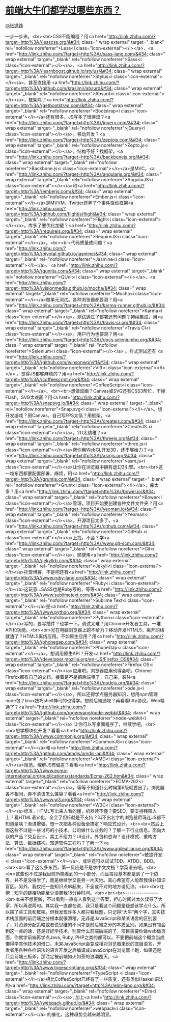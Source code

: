
#  [前端大牛们都学过哪些东西？](https://zhihu.com/questions/22146521)



[@张铮铮](https://zhihu.com/people/8f3d51f2019c445f6759de75e791712c)

一步一步来。&lt;br&gt;&lt;br&gt;CSS不能编程？用&lt;a href=&#34;http://link.zhihu.com/?target=http%3A//lesscss.org/&#34; class=&#34; wrap external&#34; target=&#34;_blank&#34; rel=&#34;nofollow noreferrer&#34;&gt;Less&lt;i class=&#34;icon-external&#34;&gt;&lt;/i&gt;&lt;/a&gt;、&lt;a href=&#34;http://link.zhihu.com/?target=http%3A//sass-lang.com/&#34; class=&#34; wrap external&#34; target=&#34;_blank&#34; rel=&#34;nofollow noreferrer&#34;&gt;Sass&lt;i class=&#34;icon-external&#34;&gt;&lt;/i&gt;&lt;/a&gt;、&lt;a href=&#34;http://link.zhihu.com/?target=http%3A//learnboost.github.io/stylus/&#34; class=&#34; wrap external&#34; target=&#34;_blank&#34; rel=&#34;nofollow noreferrer&#34;&gt;Stylus&lt;i class=&#34;icon-external&#34;&gt;&lt;/i&gt;&lt;/a&gt;、甚至直接用 &lt;a href=&#34;http://link.zhihu.com/?target=http%3A//github.com/krasimir/absurd&#34; class=&#34; wrap external&#34; target=&#34;_blank&#34; rel=&#34;nofollow noreferrer&#34;&gt;Absurd&lt;i class=&#34;icon-external&#34;&gt;&lt;/i&gt;&lt;/a&gt;，框架除了&lt;a href=&#34;http://link.zhihu.com/?target=http%3A//getbootstrap.com/&#34; class=&#34; wrap external&#34; target=&#34;_blank&#34; rel=&#34;nofollow noreferrer&#34;&gt;Bootstrap&lt;i class=&#34;icon-external&#34;&gt;&lt;/i&gt;&lt;/a&gt;还有很多。JS写多了很麻烦？&lt;a href=&#34;http://link.zhihu.com/?target=http%3A//jquery.com/&#34; class=&#34; wrap external&#34; target=&#34;_blank&#34; rel=&#34;nofollow noreferrer&#34;&gt;jQuery&lt;i class=&#34;icon-external&#34;&gt;&lt;/i&gt;&lt;/a&gt;。移动开发？&lt;a href=&#34;http://link.zhihu.com/?target=http%3A//zeptojs.com/&#34; class=&#34; wrap external&#34; target=&#34;_blank&#34; rel=&#34;nofollow noreferrer&#34;&gt;Zepto.js&lt;i class=&#34;icon-external&#34;&gt;&lt;/i&gt;&lt;/a&gt;。结构不好？找框架，&lt;a href=&#34;http://link.zhihu.com/?target=http%3A//backbonejs.org/&#34; class=&#34; wrap external&#34; target=&#34;_blank&#34; rel=&#34;nofollow noreferrer&#34;&gt;Backbone.js&lt;i class=&#34;icon-external&#34;&gt;&lt;/i&gt;&lt;/a&gt;是MVC，&lt;a href=&#34;http://link.zhihu.com/?target=http%3A//angularjs.org/&#34; class=&#34; wrap external&#34; target=&#34;_blank&#34; rel=&#34;nofollow noreferrer&#34;&gt;AngularJS&lt;i class=&#34;icon-external&#34;&gt;&lt;/i&gt;&lt;/a&gt;和&lt;a href=&#34;http://link.zhihu.com/?target=http%3A//emberjs.com/&#34; class=&#34; wrap external&#34; target=&#34;_blank&#34; rel=&#34;nofollow noreferrer&#34;&gt;Ember.js&lt;i class=&#34;icon-external&#34;&gt;&lt;/i&gt;&lt;/a&gt;是MVVM，Twitter还弄了个事件驱动框架&lt;a href=&#34;http://link.zhihu.com/?target=http%3A//github.com/flightjs/flight&#34; class=&#34; wrap external&#34; target=&#34;_blank&#34; rel=&#34;nofollow noreferrer&#34;&gt;Flight&lt;i class=&#34;icon-external&#34;&gt;&lt;/i&gt;&lt;/a&gt;。库多了要优化加载？&lt;a href=&#34;http://link.zhihu.com/?target=http%3A//requirejs.org/&#34; class=&#34; wrap external&#34; target=&#34;_blank&#34; rel=&#34;nofollow noreferrer&#34;&gt;RequireJS&lt;i class=&#34;icon-external&#34;&gt;&lt;/i&gt;&lt;/a&gt;。&lt;br&gt;&lt;br&gt;代码质量成问题？&lt;a href=&#34;http://link.zhihu.com/?target=http%3A//pivotal.github.io/jasmine/&#34; class=&#34; wrap external&#34; target=&#34;_blank&#34; rel=&#34;nofollow noreferrer&#34;&gt;Jasmine&lt;i class=&#34;icon-external&#34;&gt;&lt;/i&gt;&lt;/a&gt;、&lt;a href=&#34;http://link.zhihu.com/?target=http%3A//qunitjs.com/&#34; class=&#34; wrap external&#34; target=&#34;_blank&#34; rel=&#34;nofollow noreferrer&#34;&gt;QUnit&lt;i class=&#34;icon-external&#34;&gt;&lt;/i&gt;&lt;/a&gt;、&lt;a href=&#34;http://link.zhihu.com/?target=http%3A//visionmedia.github.io/mocha/&#34; class=&#34; wrap external&#34; target=&#34;_blank&#34; rel=&#34;nofollow noreferrer&#34;&gt;Mocha&lt;i class=&#34;icon-external&#34;&gt;&lt;/i&gt;&lt;/a&gt;做单元测试。各种浏览器都要测？用&lt;a href=&#34;http://link.zhihu.com/?target=http%3A//karma-runner.github.io/&#34; class=&#34; wrap external&#34; target=&#34;_blank&#34; rel=&#34;nofollow noreferrer&#34;&gt;Karma&lt;i class=&#34;icon-external&#34;&gt;&lt;/i&gt;&lt;/a&gt;。测试通过了部署还有问题？持续集成，用&lt;a href=&#34;http://link.zhihu.com/?target=http%3A//travis-ci.org/&#34; class=&#34; wrap external&#34; target=&#34;_blank&#34; rel=&#34;nofollow noreferrer&#34;&gt;Travis CI&lt;i class=&#34;icon-external&#34;&gt;&lt;/i&gt;&lt;/a&gt;。用户行为也要测？用&lt;a href=&#34;http://link.zhihu.com/?target=http%3A//docs.seleniumhq.org/&#34; class=&#34; wrap external&#34; target=&#34;_blank&#34; rel=&#34;nofollow noreferrer&#34;&gt;Selenium&lt;i class=&#34;icon-external&#34;&gt;&lt;/i&gt;&lt;/a&gt; 。样式测试还有 &lt;a href=&#34;http://link.zhihu.com/?target=http%3A//github.com/winsonwq/viff&#34; class=&#34; wrap external&#34; target=&#34;_blank&#34; rel=&#34;nofollow noreferrer&#34;&gt;Viff&lt;i class=&#34;icon-external&#34;&gt;&lt;/i&gt;&lt;/a&gt; 。觉得JS都够麻烦的？用&lt;a href=&#34;http://link.zhihu.com/?target=http%3A//coffeescript.org/&#34; class=&#34; wrap external&#34; target=&#34;_blank&#34; rel=&#34;nofollow noreferrer&#34;&gt;CoffeeScript&lt;i class=&#34;icon-external&#34;&gt;&lt;/i&gt;&lt;/a&gt;。&lt;br&gt;&lt;br&gt;想做动画？Canvas或SVG还有CSS3帮忙，干掉Flash。SVG太难画？用&lt;a href=&#34;http://link.zhihu.com/?target=http%3A//snapsvg.io/&#34; class=&#34; wrap external&#34; target=&#34;_blank&#34; rel=&#34;nofollow noreferrer&#34;&gt;Snap.svg&lt;i class=&#34;icon-external&#34;&gt;&lt;/i&gt;&lt;/a&gt;。想开发游戏？用Canvas。自己写FPS太低？用框架，&lt;a href=&#34;http://link.zhihu.com/?target=http%3A//createjs.com/&#34; class=&#34; wrap external&#34; target=&#34;_blank&#34; rel=&#34;nofollow noreferrer&#34;&gt;CreateJS.&lt;i class=&#34;icon-external&#34;&gt;&lt;/i&gt;&lt;/a&gt;。2D太幼稚？&lt;a href=&#34;http://link.zhihu.com/?target=http%3A//threejs.org/&#34; class=&#34; wrap external&#34; target=&#34;_blank&#34; rel=&#34;nofollow noreferrer&#34;&gt;three.js&lt;i class=&#34;icon-external&#34;&gt;&lt;/i&gt;&lt;/a&gt;帮你用WebGL开发3D，还不够给力？&lt;a href=&#34;http://link.zhihu.com/?target=http%3A//asmjs.org/&#34; class=&#34; wrap external&#34; target=&#34;_blank&#34; rel=&#34;nofollow noreferrer&#34;&gt;asm.js&lt;i class=&#34;icon-external&#34;&gt;&lt;/i&gt;&lt;/a&gt;让你在浏览器中拥有虚幻3引擎。&lt;br&gt;&lt;br&gt;这一堆东西都要配置部署，麻烦，用&lt;a href=&#34;http://link.zhihu.com/?target=http%3A//gruntjs.com/&#34; class=&#34; wrap external&#34; target=&#34;_blank&#34; rel=&#34;nofollow noreferrer&#34;&gt;Grunt&lt;i class=&#34;icon-external&#34;&gt;&lt;/i&gt;&lt;/a&gt;，库太多？用&lt;a href=&#34;http://link.zhihu.com/?target=http%3A//bower.io/&#34; class=&#34; wrap external&#34; target=&#34;_blank&#34; rel=&#34;nofollow noreferrer&#34;&gt;Bower&lt;i class=&#34;icon-external&#34;&gt;&lt;/i&gt;&lt;/a&gt;管理，项目开始要创建各种文件文件夹？用&lt;a href=&#34;http://link.zhihu.com/?target=http%3A//yeoman.io/&#34; class=&#34; wrap external&#34; target=&#34;_blank&#34; rel=&#34;nofollow noreferrer&#34;&gt;Yeoman&lt;i class=&#34;icon-external&#34;&gt;&lt;/i&gt;&lt;/a&gt;。开源项目太多了，&lt;a href=&#34;http://link.zhihu.com/?target=http%3A//github.com/&#34; class=&#34; wrap external&#34; target=&#34;_blank&#34; rel=&#34;nofollow noreferrer&#34;&gt;GitHub.&lt;i class=&#34;icon-external&#34;&gt;&lt;/i&gt;&lt;/a&gt;上找，不会？学&lt;a href=&#34;http://link.zhihu.com/?target=http%3A//www.git-scm.com/&#34; class=&#34; wrap external&#34; target=&#34;_blank&#34; rel=&#34;nofollow noreferrer&#34;&gt;Git&lt;i class=&#34;icon-external&#34;&gt;&lt;/i&gt;&lt;/a&gt;。顺便用&lt;a href=&#34;http://link.zhihu.com/?target=http%3A//jekyllrb.com/&#34; class=&#34; wrap external&#34; target=&#34;_blank&#34; rel=&#34;nofollow noreferrer&#34;&gt;Jekyll&lt;i class=&#34;icon-external&#34;&gt;&lt;/i&gt;&lt;/a&gt;托管博客，不是吧还有&lt;a href=&#34;http://link.zhihu.com/?target=http%3A//www.ruby-lang.org/&#34; class=&#34; wrap external&#34; target=&#34;_blank&#34; rel=&#34;nofollow noreferrer&#34;&gt;Ruby&lt;i class=&#34;icon-external&#34;&gt;&lt;/i&gt;&lt;/a&gt;这玩意...SASS也是Ruby写的，等等&lt;a href=&#34;http://link.zhihu.com/?target=http%3A//www.sublimetext.com/&#34; class=&#34; wrap external&#34; target=&#34;_blank&#34; rel=&#34;nofollow noreferrer&#34;&gt;Sublime Text&lt;i class=&#34;icon-external&#34;&gt;&lt;/i&gt;&lt;/a&gt;是&lt;a href=&#34;http://link.zhihu.com/?target=http%3A//www.python.org/&#34; class=&#34; wrap external&#34; target=&#34;_blank&#34; rel=&#34;nofollow noreferrer&#34;&gt;Python&lt;i class=&#34;icon-external&#34;&gt;&lt;/i&gt;&lt;/a&gt;写的，要写插件？也学一下。调试太难？用Chrome开发者工具，一堆API和功能。&lt;br&gt;&lt;br&gt;光在电脑浏览器上跑不给力？移动开发HTML5，离开网络就渣了？HTML5离线应用。不如原生应用？用&lt;a href=&#34;http://link.zhihu.com/?target=http%3A//phonegap.com/&#34; class=&#34; wrap external&#34; target=&#34;_blank&#34; rel=&#34;nofollow noreferrer&#34;&gt;PhoneGap&lt;i class=&#34;icon-external&#34;&gt;&lt;/i&gt;&lt;/a&gt;。想调用原生API？开发&lt;a href=&#34;http://link.zhihu.com/?target=http%3A//developer.mozilla.org/en-US/Firefox_OS&#34; class=&#34; wrap external&#34; target=&#34;_blank&#34; rel=&#34;nofollow noreferrer&#34;&gt;Firefox OS&lt;i class=&#34;icon-external&#34;&gt;&lt;/i&gt;&lt;/a&gt;应用吧。浏览器应用也得会吧，Chrome Firefox都有自己的文档。接着是不是把后端甩了，自己来，装N&lt;a href=&#34;http://link.zhihu.com/?target=http%3A//nodejs.org/&#34; class=&#34; wrap external&#34; target=&#34;_blank&#34; rel=&#34;nofollow noreferrer&#34;&gt;ode.js&lt;i class=&#34;icon-external&#34;&gt;&lt;/i&gt;&lt;/a&gt;，所以还得学点服务器知识，想用npm管理node包？linux技巧shell神马的也得学。想前后端通吃？再看看http协议。Web精通了？&lt;a href=&#34;http://link.zhihu.com/?target=http%3A//github.com/rogerwang/node-webkit&#34; class=&#34; wrap external&#34; target=&#34;_blank&#34; rel=&#34;nofollow noreferrer&#34;&gt;node-webkit&lt;i class=&#34;icon-external&#34;&gt;&lt;/i&gt;&lt;/a&gt; 让你可以写桌面程序了，继续学吧。&lt;br&gt;&lt;br&gt;想学模块化开发？看看&lt;a href=&#34;http://link.zhihu.com/?target=http%3A//www.commonjs.org/&#34; class=&#34; wrap external&#34; target=&#34;_blank&#34; rel=&#34;nofollow noreferrer&#34;&gt;CommonJS&lt;i class=&#34;icon-external&#34;&gt;&lt;/i&gt;&lt;/a&gt;和&lt;a href=&#34;http://link.zhihu.com/?target=http%3A//github.com/amdjs/amdjs-api&#34; class=&#34; wrap external&#34; target=&#34;_blank&#34; rel=&#34;nofollow noreferrer&#34;&gt;AMD&lt;i class=&#34;icon-external&#34;&gt;&lt;/i&gt;&lt;/a&gt;规范。理解JS有偏差？看看&lt;a href=&#34;http://link.zhihu.com/?target=http%3A//www.ecma-international.org/publications/standards/Ecma-262.htm&#34; class=&#34; wrap external&#34; target=&#34;_blank&#34; rel=&#34;nofollow noreferrer&#34;&gt;ECMA-262&lt;i class=&#34;icon-external&#34;&gt;&lt;/i&gt;&lt;/a&gt;，等等不知道什么时候第6版就要出了。浏览器各不相同，弄不清该怎么兼容？看看&lt;a href=&#34;http://link.zhihu.com/?target=http%3A//www.w3.org/&#34; class=&#34; wrap external&#34; target=&#34;_blank&#34; rel=&#34;nofollow noreferrer&#34;&gt;W3C&lt;i class=&#34;icon-external&#34;&gt;&lt;/i&gt;&lt;/a&gt;标准，HTML写出来人看的懂，机器读不懂？要SEO，要支持残障人士？看HTML语义化，全会了但IE就是不支持？叫不出名字的浏览器尼玛连JS都不知道是啥？渐进增强。想一次把各种设备全搞定？响应式设计。&lt;br&gt;&lt;br&gt;然后上面这些不过是一些讨巧的小技术。公司做什么业务的？了解一下行业信息。面向大众的产品？交互设计。美工不给力？UI设计。外包和咨询？设计模式、重构方法、算法、数据结构。知道软件工程吗？了解一下&lt;a href=&#34;http://link.zhihu.com/?target=http%3A//www.agilealliance.org/&#34; class=&#34; wrap external&#34; target=&#34;_blank&#34; rel=&#34;nofollow noreferrer&#34;&gt;敏捷开发&lt;i class=&#34;icon-external&#34;&gt;&lt;/i&gt;&lt;/a&gt;，或许还可以试试TDD、ATDD、BDD。&lt;br&gt;&lt;br&gt;看了这么多东西，第一反应是不是求中文文档？学英语去吧。&lt;br&gt;&lt;br&gt;这些也不过是我目前所能看到的一小部分，而且每段基本都是到了一个边界，并不是没得学了，而是继续学又是另一片天地。真心希望有人能帮我填补知识盲区。另外，我仅把一些知识点串起来，不全或不对的地方请见谅。&lt;br&gt;&lt;br&gt;吐槽：知乎的链接功能至少浪费我15分钟时间。&lt;br&gt;&lt;br&gt;&lt;br&gt;----------------&lt;br&gt;本来不想更新，不过看到一直有人看到这个答案，担心时间过太久误导了大家，所以再说两句。其实我一直都在说，我只是看这个问题是疑惑该学点什么，所以摆了些工具和框架。但我发现许多人都只看标题，只记得“大牛”两个字，其实技术栈层面的前后端之分根本就很滑稽，无非是JavaScript和某某语言的区别罢了，对资源分配策略或者说思维的不同才是前后端之分的本质区别。如果没有领会到这一点的话，还是好好学技术，别管什么前端后端的了，项目需要你做web做页面，你就学前端再学点Java, Ruby, PHP之类的都可以。不要把前端这个概念当成懒得学其他技术的借口。未来JavaScript会变成相对浏览器来说的底层语言，开发者用各种各样语法的语言开发之后编译成JavaScript在浏览器上跑，如果还是只会前端三板斧，那注定被前端如火如荼的浪潮覆灭。&lt;a href=&#34;http://link.zhihu.com/?target=http%3A//www.typescriptlang.org/&#34; class=&#34; wrap external&#34; target=&#34;_blank&#34; rel=&#34;nofollow noreferrer&#34;&gt;TypeScript &lt;i class=&#34;icon-external&#34;&gt;&lt;/i&gt;&lt;/a&gt;相比CoffeeScript已经有了一些质变，还有类似Haskell语法的&lt;a href=&#34;http://link.zhihu.com/?target=http%3A//elm-lang.org/&#34; class=&#34; wrap external&#34; target=&#34;_blank&#34; rel=&#34;nofollow noreferrer&#34;&gt;Elm&lt;i class=&#34;icon-external&#34;&gt;&lt;/i&gt;&lt;/a&gt;, 加上&lt;a href=&#34;http://link.zhihu.com/?target=http%3A//webpack.github.io/&#34; class=&#34; wrap external&#34; target=&#34;_blank&#34; rel=&#34;nofollow noreferrer&#34;&gt;webpack&lt;i class=&#34;icon-external&#34;&gt;&lt;/i&gt;&lt;/a&gt; 的催化，这种趋势会越来越明显。